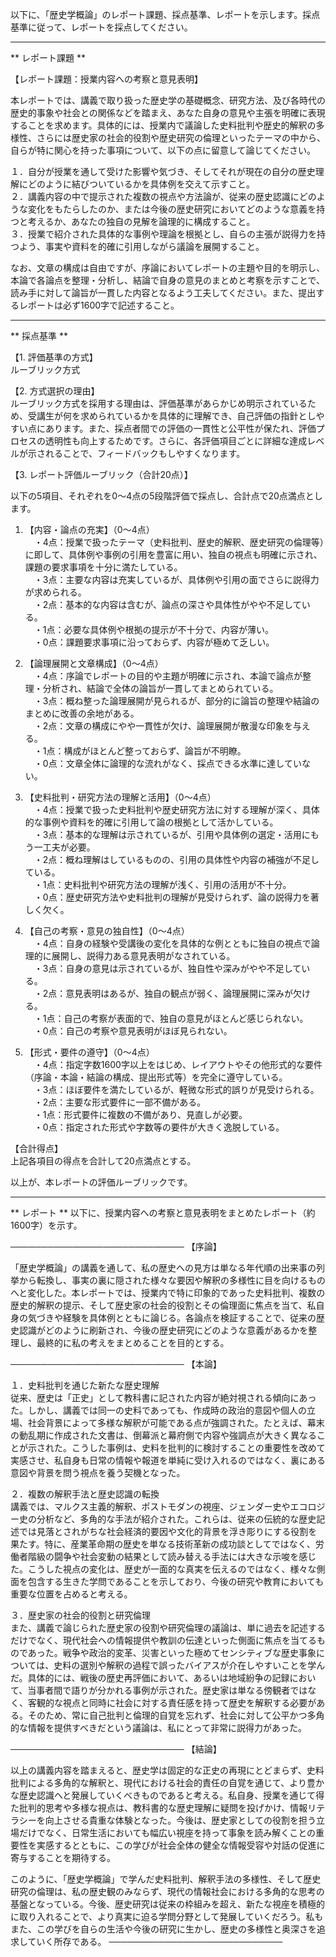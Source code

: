 以下に、「歴史学概論」のレポート課題、採点基準、レポートを示します。採点基準に従って、レポートを採点してください。

---------------------------------------
** レポート課題 **

【レポート課題：授業内容への考察と意見表明】

本レポートでは、講義で取り扱った歴史学の基礎概念、研究方法、及び各時代の歴史的事象や社会との関係などを踏まえ、あなた自身の意見や主張を明確に表現することを求めます。具体的には、授業内で議論した史料批判や歴史的解釈の多様性、さらには歴史家の社会的役割や歴史研究の倫理といったテーマの中から、自らが特に関心を持った事項について、以下の点に留意して論じてください。

１．自分が授業を通して受けた影響や気づき、そしてそれが現在の自分の歴史理解にどのように結びついているかを具体例を交えて示すこと。  
２．講義内容の中で提示された複数の視点や方法論が、従来の歴史認識にどのような変化をもたらしたのか、または今後の歴史研究においてどのような意義を持つと考えるか、あなたの独自の見解を論理的に構成すること。  
３．授業で紹介された具体的な事例や理論を根拠とし、自らの主張が説得力を持つよう、事実や資料を的確に引用しながら議論を展開すること。  

なお、文章の構成は自由ですが、序論においてレポートの主題や目的を明示し、本論で各論点を整理・分析し、結論で自身の意見のまとめと考察を示すことで、読み手に対して論旨が一貫した内容となるよう工夫してください。また、提出するレポートは必ず1600字で記述すること。

---------------------------------------
** 採点基準 **

【1. 評価基準の方式】  
ルーブリック方式

【2. 方式選択の理由】  
ルーブリック方式を採用する理由は、評価基準があらかじめ明示されているため、受講生が何を求められているかを具体的に理解でき、自己評価の指針としやすい点にあります。また、採点者間での評価の一貫性と公平性が保たれ、評価プロセスの透明性も向上するためです。さらに、各評価項目ごとに詳細な達成レベルが示されることで、フィードバックもしやすくなります。

【3. レポート評価ルーブリック（合計20点）】  

以下の5項目、それぞれを0～4点の5段階評価で採点し、合計点で20点満点とします。

1. 【内容・論点の充実】（0～4点）  
　・4点：授業で扱ったテーマ（史料批判、歴史的解釈、歴史研究の倫理等）に即して、具体例や事例の引用を豊富に用い、独自の視点も明確に示され、課題の要求事項を十分に満たしている。  
　・3点：主要な内容は充実しているが、具体例や引用の面でさらに説得力が求められる。  
　・2点：基本的な内容は含むが、論点の深さや具体性がやや不足している。  
　・1点：必要な具体例や根拠の提示が不十分で、内容が薄い。  
　・0点：課題要求事項に沿っておらず、内容が極めて乏しい。

2. 【論理展開と文章構成】（0～4点）  
　・4点：序論でレポートの目的や主題が明確に示され、本論で論点が整理・分析され、結論で全体の論旨が一貫してまとめられている。  
　・3点：概ね整った論理展開が見られるが、部分的に論旨の整理や結論のまとめに改善の余地がある。  
　・2点：文章の構成にやや一貫性が欠け、論理展開が散漫な印象を与える。  
　・1点：構成がほとんど整っておらず、論旨が不明瞭。  
　・0点：文章全体に論理的な流れがなく、採点できる水準に達していない。

3. 【史料批判・研究方法の理解と活用】（0～4点）  
　・4点：授業で扱った史料批判や歴史研究方法に対する理解が深く、具体的な事例や資料を的確に引用して論の根拠として活かしている。  
　・3点：基本的な理解は示されているが、引用や具体例の選定・活用にもう一工夫が必要。  
　・2点：概ね理解はしているものの、引用の具体性や内容の補強が不足している。  
　・1点：史料批判や研究方法の理解が浅く、引用の活用が不十分。  
　・0点：歴史研究方法や史料批判の理解が見受けられず、論の説得力を著しく欠く。

4. 【自己の考察・意見の独自性】（0～4点）  
　・4点：自身の経験や受講後の変化を具体的な例とともに独自の視点で論理的に展開し、説得力ある意見表明がなされている。  
　・3点：自身の意見は示されているが、独自性や深みがやや不足している。  
　・2点：意見表明はあるが、独自の観点が弱く、論理展開に深みが欠ける。  
　・1点：自己の考察が表面的で、独自の意見がほとんど感じられない。  
　・0点：自己の考察や意見表明がほぼ見られない。

5. 【形式・要件の遵守】（0～4点）  
　・4点：指定字数1600字以上をはじめ、レイアウトやその他形式的な要件（序論・本論・結論の構成、提出形式等）を完全に遵守している。  
　・3点：ほぼ要件を満たしているが、軽微な形式的誤りが見受けられる。  
　・2点：主要な形式要件に一部不備がある。  
　・1点：形式要件に複数の不備があり、見直しが必要。  
　・0点：指定された形式や字数等の要件が大きく逸脱している。

【合計得点】  
上記各項目の得点を合計して20点満点とする。

以上が、本レポートの評価ルーブリックです。

---------------------------------------
** レポート **
以下に、授業内容への考察と意見表明をまとめたレポート（約1600字）を示す。

────────────────────────────
【序論】

「歴史学概論」の講義を通して、私の歴史への見方は単なる年代順の出来事の列挙から転換し、事実の裏に隠された様々な要因や解釈の多様性に目を向けるものへと変化した。本レポートでは、授業内で特に印象的であった史料批判、複数の歴史的解釈の提示、そして歴史家の社会的役割とその倫理面に焦点を当て、私自身の気づきや経験を具体例とともに論じる。各論点を検証することで、従来の歴史認識がどのように刷新され、今後の歴史研究にどのような意義があるかを整理し、最終的に私の考えをまとめることを目的とする。

────────────────────────────
【本論】

１．史料批判を通じた新たな歴史理解  
従来、歴史は「正史」として教科書に記された内容が絶対視される傾向にあった。しかし、講義では同一の史料であっても、作成時の政治的意図や個人の立場、社会背景によって多様な解釈が可能である点が強調された。たとえば、幕末の動乱期に作成された文書は、倒幕派と幕府側で内容や強調点が大きく異なることが示された。こうした事例は、史料を批判的に検討することの重要性を改めて実感させ、私自身も日常の情報や報道を単純に受け入れるのではなく、裏にある意図や背景を問う視点を養う契機となった。

２．複数の解釈手法と歴史認識の転換  
講義では、マルクス主義的解釈、ポストモダンの視座、ジェンダー史やエコロジー史の分析など、多角的な手法が紹介された。これらは、従来の伝統的な歴史記述では見落とされがちな社会経済的要因や文化的背景を浮き彫りにする役割を果たす。特に、産業革命期の歴史を単なる技術革新の成功談としてではなく、労働者階級の闘争や社会変動の結果として読み替える手法には大きな示唆を感じた。こうした視点の変化は、歴史が一面的な真実を伝えるのではなく、様々な側面を包含する生きた学問であることを示しており、今後の研究や教育においても重要な位置を占めると考える。

３．歴史家の社会的役割と研究倫理  
また、講義で論じられた歴史家の役割や研究倫理の議論は、単に過去を記述するだけでなく、現代社会への情報提供や教訓の伝達といった側面に焦点を当てるものであった。戦争や政治的変革、災害といった極めてセンシティブな歴史事象については、史料の選別や解釈の過程で誤ったバイアスが介在しやすいことを学んだ。具体的には、戦後の歴史再評価において、あるいは地域紛争の記録において、当事者間で語りが分かれる事例が示された。歴史家は単なる傍観者ではなく、客観的な視点と同時に社会に対する責任感を持って歴史を解釈する必要がある。そのため、常に自己批判と倫理的自覚を忘れず、社会に対して公平かつ多角的な情報を提供すべきだという議論は、私にとって非常に説得力があった。

────────────────────────────
【結論】

以上の講義内容を踏まえると、歴史学は固定的な正史の再現にとどまらず、史料批判による多角的な解釈と、現代における社会的責任の自覚を通じて、より豊かな歴史認識へと発展していくべきものであると考える。私自身、授業を通じて得た批判的思考や多様な視点は、教科書的な歴史理解に疑問を投げかけ、情報リテラシーを向上させる貴重な体験となった。今後は、歴史家としての役割を担う立場だけでなく、日常生活においても幅広い視座を持って事象を読み解くことの重要性を実感するとともに、この学びが社会全体の健全な情報受容や対話の促進に寄与することを期待する。

このように、「歴史学概論」で学んだ史料批判、解釈手法の多様性、そして歴史研究の倫理は、私の歴史観のみならず、現代の情報社会における多角的な思考の基盤となっている。今後、歴史研究は従来の枠組みを超え、新たな視座を積極的に取り入れることで、より真実に迫る学問分野として発展していくだろう。私もまた、この学びを自らの生活や今後の研究に生かし、歴史の多様性と奥深さを追求していく所存である。
────────────────────────────

